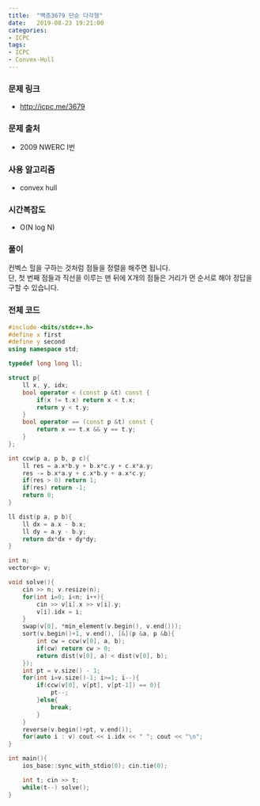 ```yaml
---
title:  "백준3679 단순 다각형"
date:   2019-08-23 19:21:00
categories:
- ICPC
tags:
- ICPC
- Convex-Hull
---
```


### 문제 링크
* http://icpc.me/3679

### 문제 출처
* 2009 NWERC I번

### 사용 알고리즘
* convex hull

### 시간복잡도
* O(N log N)

### 풀이
컨벡스 헐을 구하는 것처럼 점들을 정렬을 해주면 됩니다.<br>
단, 첫 번째 점들과 직선을 이루는 맨 뒤에 X개의 점들은 거리가 먼 순서로 해야 정답을 구할 수 있습니다.

### 전체 코드
```cpp
#include <bits/stdc++.h>
#define x first
#define y second
using namespace std;

typedef long long ll;

struct p{
	ll x, y, idx;
	bool operator < (const p &t) const {
		if(x != t.x) return x < t.x;
		return y < t.y;
	}
	bool operator == (const p &t) const {
		return x == t.x && y == t.y;
	}
};

int ccw(p a, p b, p c){
	ll res = a.x*b.y + b.x*c.y + c.x*a.y;
	res -= b.x*a.y + c.x*b.y + a.x*c.y;
	if(res > 0) return 1;
	if(res) return -1;
	return 0;
}

ll dist(p a, p b){
	ll dx = a.x - b.x;
	ll dy = a.y - b.y;
	return dx*dx + dy*dy;
}

int n;
vector<p> v;

void solve(){
	cin >> n; v.resize(n);
	for(int i=0; i<n; i++){
		cin >> v[i].x >> v[i].y;
		v[i].idx = i;
	}
	swap(v[0], *min_element(v.begin(), v.end()));
	sort(v.begin()+1, v.end(), [&](p &a, p &b){
		int cw = ccw(v[0], a, b);
		if(cw) return cw > 0;
		return dist(v[0], a) < dist(v[0], b);
	});
	int pt = v.size() - 1;
	for(int i=v.size()-1; i>=1; i--){
		if(ccw(v[0], v[pt], v[pt-1]) == 0){
			pt--;
		}else{
			break;
		}
	}
	reverse(v.begin()+pt, v.end());
	for(auto i : v) cout << i.idx << " "; cout << "\n";
}

int main(){
	ios_base::sync_with_stdio(0); cin.tie(0);

	int t; cin >> t;
	while(t--) solve();
}
```
